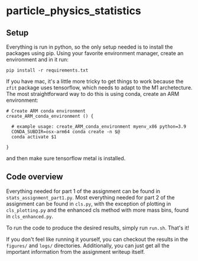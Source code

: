 # particle_physics_statistics

## Setup

Everything is run in python, so the only setup needed is to install the packages using pip. Using your favorite environment manager, create an environment and in it run:
```
pip install -r requirements.txt
```

If you have mac, it's a little more tricky to get things to work because the `zfit` package uses tensorflow, which needs to adapt to the M1 archetecture. The most straightforward way to do this is using conda, create an ARM environment:
```
# Create ARM conda environment
create_ARM_conda_environment () {

  # example usage: create_ARM_conda_environment myenv_x86 python=3.9
  CONDA_SUBDIR=osx-arm64 conda create -n $@
  conda activate $1

}
```
and then make sure tensorflow metal is installed.

## Code overview

Everything needed for part 1 of the assignment can be found in `stats_assignment_part1.py`. Most everything needed for part 2 of the assignment can be found in `cls.py`, with the exception of plotting in `cls_plotting.py` and the enhanced cls method with more mass bins, found in `cls_enhanced.py`. 

To run the code to produce the desired results, simply run `run.sh`. That's it!

If you don't feel like running it yourself, you can checkout the results in the `figures/` and `logs/` directories. Additionally, you can just get all the important information from the assignment writeup itself.